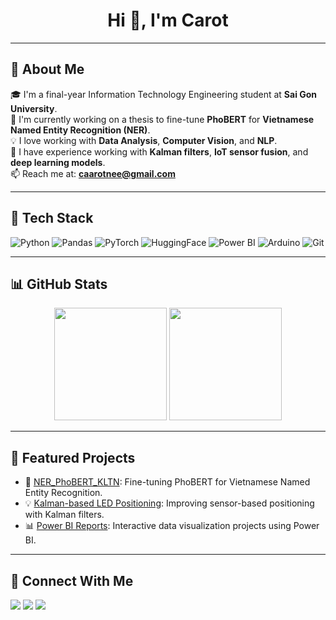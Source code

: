 <h1 align="center">Hi 👋, I'm Carot</h1>

---

## 🚀 About Me

🎓 I'm a final-year Information Technology Engineering student at **Sai Gon University**.  
🔬 I'm currently working on a thesis to fine-tune **PhoBERT** for **Vietnamese Named Entity Recognition (NER)**.  
💡 I love working with **Data Analysis**, **Computer Vision**, and **NLP**.  
🧪 I have experience working with **Kalman filters**, **IoT sensor fusion**, and **deep learning models**.  
📫 Reach me at: **caarotnee@gmail.com**

---

## 🧰 Tech Stack

![Python](https://img.shields.io/badge/-Python-333?style=flat&logo=python)
![Pandas](https://img.shields.io/badge/-Pandas-150458?style=flat&logo=pandas&logoColor=white)
![PyTorch](https://img.shields.io/badge/-PyTorch-ee4c2c?style=flat&logo=pytorch&logoColor=white)
![HuggingFace](https://img.shields.io/badge/-HuggingFace-yellow?style=flat&logo=huggingface&logoColor=black)
![Power BI](https://img.shields.io/badge/-Power%20BI-F2C811?style=flat&logo=powerbi&logoColor=black)
![Arduino](https://img.shields.io/badge/-Arduino-00979D?style=flat&logo=arduino&logoColor=white)
![Git](https://img.shields.io/badge/-Git-F05032?style=flat&logo=git&logoColor=white)

---

## 📊 GitHub Stats

<p align="center">
  <img src="https://github-readme-stats.vercel.app/api?username=caarotnee&show_icons=true&theme=tokyonight" height="180"/>
  <img src="https://github-readme-stats.vercel.app/api/top-langs/?username=caarotnee&layout=compact&theme=tokyonight" height="180"/>
</p>

---

## 🚀 Featured Projects

- 🔬 [NER_PhoBERT_KLTN](https://github.com/caarotnee/NER_PhoBert_KLTN): Fine-tuning PhoBERT for Vietnamese Named Entity Recognition.
- 💡 [Kalman-based LED Positioning](https://github.com/caarotnee/led_positioning): Improving sensor-based positioning with Kalman filters.
- 📊 [Power BI Reports](https://github.com/caarotnee/powerbi-exercises): Interactive data visualization projects using Power BI.

---

## 🔗 Connect With Me

<p align="left">
  <a href="https://www.linkedin.com/in/caarotnee" target="_blank"><img src="https://img.shields.io/badge/-LinkedIn-0A66C2?style=flat&logo=linkedin&logoColor=white"/></a>
  <a href="mailto:caarotnee@gmail.com"><img src="https://img.shields.io/badge/-Gmail-D14836?style=flat&logo=gmail&logoColor=white"/></a>
  <a href="https://github.com/caarotnee"><img src="https://img.shields.io/badge/-GitHub-181717?style=flat&logo=github&logoColor=white"/></a>
</p>
